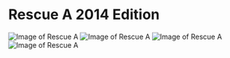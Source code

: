 # Rescue A 2014 Edition
![Image of Rescue A](imgs/ISO.jpeg)
![Image of Rescue A](imgs/Left.jpeg)
![Image of Rescue A](imgs/Top.jpeg)
![Image of Rescue A](imgs/Front.jpeg)